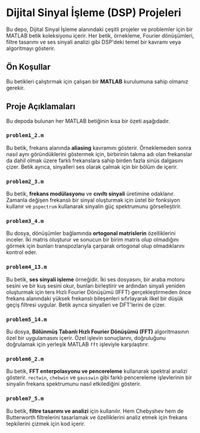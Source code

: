 # Dijital Sinyal İşleme (DSP) Projeleri

Bu depo, Dijital Sinyal İşleme alanındaki çeşitli projeler ve problemler için bir MATLAB betik koleksiyonu içerir. Her betik, örnekleme, Fourier dönüşümleri, filtre tasarımı ve ses sinyali analizi gibi DSP'deki temel bir kavramı veya algoritmayı gösterir.

## Ön Koşullar

Bu betikleri çalıştırmak için çalışan bir **MATLAB** kurulumuna sahip olmanız gerekir.

## Proje Açıklamaları

Bu depoda bulunan her MATLAB betiğinin kısa bir özeti aşağıdadır.

### `problem1_2.m`
Bu betik, frekans alanında **aliasing** kavramını gösterir. Örneklemeden sonra nasıl aynı göründüklerini göstermek için, birbirinin takma adı olan frekanslar da dahil olmak üzere farklı frekanslara sahip birden fazla sinüs dalgasını çizer. Betik ayrıca, sinyalleri ses olarak çalmak için bir bölüm de içerir.

### `problem2_3.m`
Bu betik, **frekans modülasyonu** ve **cıvıltı sinyali** üretimine odaklanır. Zamanla değişen frekanslı bir sinyal oluşturmak için üstel bir fonksiyon kullanır ve `pspectrum` kullanarak sinyalin güç spektrumunu görselleştirir.

### `problem3_4.m`
Bu dosya, dönüşümler bağlamında **ortogonal matrislerin** özelliklerini inceler. İki matris oluşturur ve sonucun bir birim matris olup olmadığını görmek için bunları transpozlarıyla çarparak ortogonal olup olmadıklarını kontrol eder.

### `problem4_13.m`
Bu betik, **ses sinyali işleme** örneğidir. İki ses dosyasını, bir araba motoru sesini ve bir kuş sesini okur, bunları birleştirir ve ardından sinyali yeniden oluşturmak için ters Hızlı Fourier Dönüşümü (IFFT) gerçekleştirmeden önce frekans alanındaki yüksek frekanslı bileşenleri sıfırlayarak ilkel bir düşük geçiş filtresi uygular. Betik ayrıca sinyalleri ve DFT'lerini de çizer.

### `problem5_14.m`
Bu dosya, **Bölünmüş Tabanlı Hızlı Fourier Dönüşümü (FFT)** algoritmasının özel bir uygulamasını içerir. Özel işlevin sonuçlarını, doğruluğunu doğrulamak için yerleşik MATLAB `fft` işleviyle karşılaştırır.

### `problem6_2.m`
Bu betik, **FFT enterpolasyonu ve pencereleme** kullanarak spektral analizi gösterir. `rectwin`, `chebwin` ve `gausswin` gibi farklı pencereleme işlevlerinin bir sinyalin frekans spektrumunu nasıl etkilediğini gösterir.

### `problem7_5.m`
Bu betik, **filtre tasarımı ve analizi** için kullanılır. Hem Chebyshev hem de Butterworth filtrelerini tasarlamak ve özelliklerini analiz etmek için frekans tepkilerini çizmek için kod içerir.
